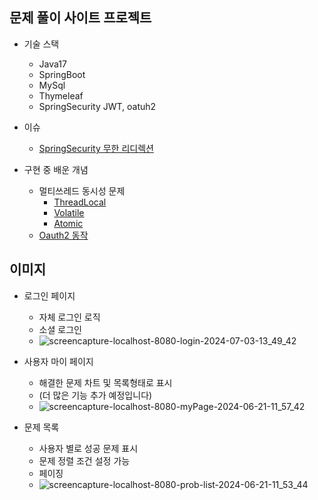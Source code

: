 <h2>문제 풀이 사이트 프로젝트</h2>

- 기술 스택
  - Java17
  - SpringBoot
  - MySql
  - Thymeleaf
  - SpringSecurity JWT, oatuh2
 
- 이슈
  - [SpringSecurity 무한 리디렉션](https://github.com/Jung-MinGi/mk.judge/blob/master/springsecurity%20redirection.md)


- 구현 중 배운 개념
  - 멀티쓰레드 동시성 문제
    - [ThreadLocal](https://github.com/Jung-MinGi/mk.judge/blob/master/threadLocal.java)
    - [Volatile](https://github.com/Jung-MinGi/mk.judge/blob/master/Volatile.java)
    - [Atomic](https://github.com/Jung-MinGi/mk.judge/blob/master/Atomic.java)
  - [Oauth2 동작]()
      
<h2>이미지</h2>

- 로그인 페이지
  - 자체 로그인 로직
  - 소셜 로그인 
  - ![screencapture-localhost-8080-login-2024-07-03-13_49_42](https://github.com/Jung-MinGi/mk.judge/assets/118701129/8bf995a8-bb59-47a0-b34e-5d147ebc82cc)



- 사용자 마이 페이지
  -  해결한 문제 차트 및 목록형태로 표시
  - (더 많은 기능 추가 예정입니다)
  - ![screencapture-localhost-8080-myPage-2024-06-21-11_57_42](https://github.com/Jung-MinGi/mk.judge/assets/118701129/c37304e3-86c4-4a7e-b69f-0e4dce7e71e2)


- 문제 목록
  - 사용자 별로 성공 문제 표시
  - 문제 정렬 조건 설정 가능
  - 페이징
  - ![screencapture-localhost-8080-prob-list-2024-06-21-11_53_44](https://github.com/Jung-MinGi/mk.judge/assets/118701129/7451de22-0ab7-4b19-becf-4007727dcc08)
 


